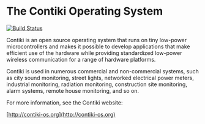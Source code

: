 The Contiki Operating System
============================

[![Build Status](https://travis-ci.org/contiki-os/contiki.svg?branch=release-3-0)](https://travis-ci.org/contiki-os/contiki/branches)

Contiki is an open source operating system that runs on tiny low-power
microcontrollers and makes it possible to develop applications that
make efficient use of the hardware while providing standardized
low-power wireless communication for a range of hardware platforms.

Contiki is used in numerous commercial and non-commercial systems,
such as city sound monitoring, street lights, networked electrical
power meters, industrial monitoring, radiation monitoring,
construction site monitoring, alarm systems, remote house monitoring,
and so on.

For more information, see the Contiki website:

[http://contiki-os.org](http://contiki-os.org)